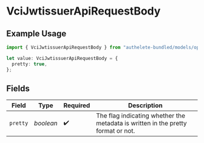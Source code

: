 # VciJwtissuerApiRequestBody

## Example Usage

```typescript
import { VciJwtissuerApiRequestBody } from "authelete-bundled/models/operations";

let value: VciJwtissuerApiRequestBody = {
  pretty: true,
};
```

## Fields

| Field                                                                             | Type                                                                              | Required                                                                          | Description                                                                       |
| --------------------------------------------------------------------------------- | --------------------------------------------------------------------------------- | --------------------------------------------------------------------------------- | --------------------------------------------------------------------------------- |
| `pretty`                                                                          | *boolean*                                                                         | :heavy_check_mark:                                                                | The flag indicating whether the metadata is written in the pretty<br/>format or not.<br/> |